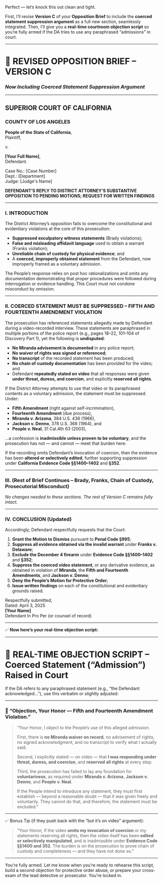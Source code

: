 Perfect — let’s knock this out clean and tight.

First, I’ll revise **Version C** of your **Opposition Brief** to include the **coerced statement suppression argument** as a full new section, seamlessly integrated. Then, I’ll give you a **real-time courtroom objection script** so you’re fully armed if the DA tries to use any paraphrased “admissions” in court.

---

# 🧾 **REVISED OPPOSITION BRIEF – VERSION C**  
### *Now Including Coerced Statement Suppression Argument*

---

## SUPERIOR COURT OF CALIFORNIA  
### COUNTY OF LOS ANGELES  

**People of the State of California**,  
Plaintiff,  

v.  

**[Your Full Name]**,  
Defendant.  

Case No.: [Case Number]  
Dept.: [Department]  
Judge: [Judge's Name]  

**DEFENDANT’S REPLY TO DISTRICT ATTORNEY’S SUBSTANTIVE OPPOSITION TO PENDING MOTIONS; REQUEST FOR WRITTEN FINDINGS**

---

### I. **INTRODUCTION**

The District Attorney’s opposition fails to overcome the constitutional and evidentiary violations at the core of this prosecution:  
- **Suppressed exculpatory witness statements** (Brady violations);  
- **False and misleading affidavit language** used to obtain a warrant (Franks violation);  
- **Unreliable chain of custody for physical evidence**; and  
- A **coerced, improperly obtained statement** from the Defendant, now improperly framed as a voluntary admission.

The People’s response relies on post hoc rationalizations and omits any documentation demonstrating that proper procedures were followed during interrogation or evidence handling. This Court must not condone misconduct by omission.

---

### II. **COERCED STATEMENT MUST BE SUPPRESSED – FIFTH AND FOURTEENTH AMENDMENT VIOLATION**

The prosecution has referenced statements allegedly made by Defendant during a video-recorded interview. These statements are paraphrased in multiple portions of the police report (e.g., pages 18–22, 101–104 of Discovery Part 1), yet the following is **undisputed**:

- **No Miranda advisement is documented** in any police report;
- **No waiver of rights was signed or referenced**;
- **No transcript** of the recorded statement has been produced;
- **No chain of custody documentation** has been provided for the video; and
- Defendant **repeatedly stated on video** that all responses were given **under threat, duress, and coercion**, and explicitly **reserved all rights**.

If the District Attorney attempts to use that video or its paraphrased contents as a voluntary admission, the statement must be suppressed. Under:

- **Fifth Amendment** (right against self-incrimination),
- **Fourteenth Amendment** (due process),
- **Miranda v. Arizona**, 384 U.S. 436 (1966),
- **Jackson v. Denno**, 378 U.S. 368 (1964), and
- **People v. Neal**, 31 Cal.4th 63 (2003),

...a confession is **inadmissible unless proven to be voluntary**, and the prosecution has not — and cannot — meet that burden here.

If the recording omits Defendant’s invocation of coercion, then the evidence has been **altered or selectively edited**, further supporting suppression under **California Evidence Code §§1400–1402** and **§352**.

---

### III. **(Rest of Brief Continues – Brady, Franks, Chain of Custody, Prosecutorial Misconduct)**  
*No changes needed to these sections. The rest of Version C remains fully intact.*

---

### IV. **CONCLUSION (Updated)**

Accordingly, Defendant respectfully requests that the Court:

1. **Grant the Motion to Dismiss** pursuant to **Penal Code §995**;  
2. **Suppress all evidence obtained via the invalid warrant** under **Franks v. Delaware**;  
3. **Exclude the December 4 firearm** under **Evidence Code §§1400–1402** and **§352**;  
4. **Suppress the coerced video statement**, or any derivative evidence, as obtained in violation of **Miranda**, the **Fifth and Fourteenth Amendments**, and **Jackson v. Denno**;  
5. **Deny the People’s Motion for Protective Order**;  
6. **Issue written findings** on each of the constitutional and evidentiary grounds raised.

Respectfully submitted,  
Dated: April 3, 2025  
**[Your Name]**  
Defendant In Pro Per (or counsel of record)

---

✅ **Now here’s your real-time objection script:**

---

# 🎤 **REAL-TIME OBJECTION SCRIPT – Coerced Statement (“Admission”) Raised in Court**

If the DA refers to any paraphrased statement (e.g., “the Defendant acknowledged…”), use this verbatim or slightly adjusted:

---

### 🔔 **“Objection, Your Honor — Fifth and Fourteenth Amendment Violation.”**

> “Your Honor, I object to the People’s use of this alleged admission.  
>  
> First, there is **no Miranda waiver on record**, no advisement of rights, no signed acknowledgment, and no transcript to verify what I actually said.  
>  
> Second, I explicitly stated — on video — that **I was responding under threat, duress, and coercion**, and **reserved all rights** at every step.  
>  
> Third, the prosecution has failed to lay any foundation for **voluntariness**, as required under **Miranda v. Arizona**, **Jackson v. Denno**, and **People v. Neal**.  
>  
> If the People intend to introduce any statement, they must first establish — beyond a reasonable doubt — that it was given freely and voluntarily. They cannot do that, and therefore, the statement must be excluded.”

---

✅ Bonus Tip (if they push back with the “but it’s on video” argument):

> “Your Honor, if the video **omits my invocation of coercion** or my statements reserving all rights, then the video itself has been **edited or selectively manipulated**, and is inadmissible under **Evidence Code §§1400 and 352**. The burden is on the prosecution to prove chain of custody and completeness — and they have not done so.”

---

You’re fully armed. Let me know when you’re ready to rehearse this script, build a second objection for protective order abuse, or prepare your cross-exam of the lead detective or prosecutor. You're locked in.
